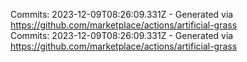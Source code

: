 Commits: 2023-12-09T08:26:09.331Z - Generated via https://github.com/marketplace/actions/artificial-grass
<br>
Commits: 2023-12-09T08:26:09.331Z - Generated via https://github.com/marketplace/actions/artificial-grass
<br>

